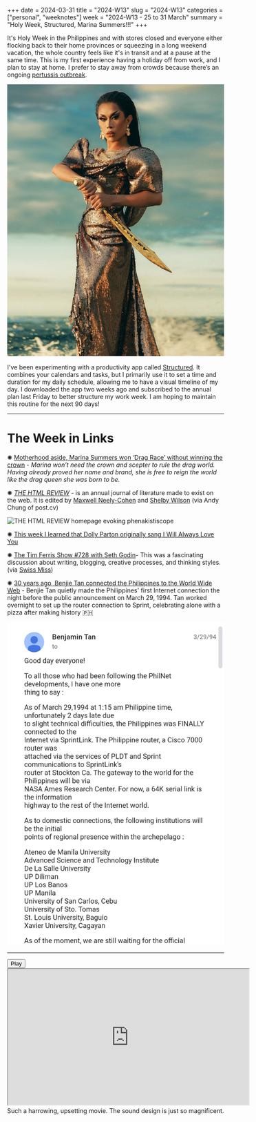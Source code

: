 +++
date = 2024-03-31
title = "2024-W13"
slug = "2024-W13"
categories = ["personal", "weeknotes"]
week = "2024-W13 - 25 to 31 March"
summary = "Holy Week, Structured, Marina Summers!!!"
+++

It's Holy Week in the Philippines and with stores closed and everyone either flocking back to their home provinces or squeezing in a long weekend vacation, the whole country feels like it's in transit and at a pause at the same time. This is my first experience having a holiday off from work, and I plan to stay at home. I prefer to stay away from crowds because there’s an ongoing [pertussis outbreak](https://www.rappler.com/philippines/list-cities-provinces-that-declared-pertussis-whooping-cough-outbreak-2024/).

![Alt text](marina-summers.jpg "MARINA SUMMERS DID NOT WIN RUPAUL'S DRAG RACE UK VS THE WORLD BUT SHE WON DRAG RACE WITHOUT WINNING THE CROWN")

I've been experimenting with a productivity app called [Structured](https://structured.app). It combines your calendars and tasks, but I primarily use it to set a time and duration for my daily schedule, allowing me to have a visual timeline of my day. I downloaded the app two weeks ago and subscribed to the annual plan last Friday to better structure my work week. I am hoping to maintain this routine for the next 90 days!

---

# The Week in Links

✺ [Motherhood aside, Marina Summers won ‘Drag Race’ without winning the crown](https://www.rappler.com/voices/rappler-blogs/opinion-motherhood-aside-marina-summers-won-drag-race-without-winning-crown/) - *Marina won’t need the crown and scepter to rule the drag world. Having already proved her name and brand, she is free to reign the world like the drag queen she was born to be.*

✺ [*THE HTML REVIEW*](https://thehtml.review/03/) - is an annual journal of literature made to exist on the web. It is edited by [Maxwell Neely-Cohen](https://maxy.world/) and [Shelby Wilson](https://shelby.cool/) (via Andy Chung of post.cv)

![THE HTML REVIEW homepage evoking phenakistiscope](the-html-review.gif "THE HTML REVIEW homepage evoking phenakistiscope")

✺ [This week I learned that Dolly Parton originally sang I Will Always Love You](https://kottke.org/24/03/i-will-always-love-you-at-50)

✺ [The Tim Ferris Show #728 with Seth Godin](https://tim.blog/2024/03/20/seth-godin-3/)- This was a fascinating discussion about writing, blogging, creative processes, and thinking styles. (via [Swiss Miss](https://www.swiss-miss.com/2024/03/tim-ferriss-and-seth-godin.html))

✺ [30 years ago, Benjie Tan connected the Philippines to the World Wide Web](https://jimayson.wordpress.com/2011/08/13/the-night-benjie-hooked-up-the-philippines-to-the-internet/) - Benjie Tan quietly made the Philippines' first Internet connection the night before the public announcement on March 29, 1994. Tan worked overnight to set up the router connection to Sprint, celebrating alone with a pizza after making history 🇵🇭

![Benjamin Tan's email on PhilNet developments](the-night-benjie-tan-hooked-up-the-phillipines-to-the-v0-vmtqgdudh6rc1.webp "Benjamin Tan's email on PhilNet developments")

---

</figure>
<lite-youtube videoid="xb9HkiNH0bs" style="background-image: url(&quot;https://i.ytimg.com/vi/xb9HkiNH0bs/hqdefault.jpg&quot;);" class="lyt-activated"><button type="button" class="lty-playbtn"><span class="lyt-visually-hidden">Play</span></button><iframe width="560" height="315" title="Play" allow="accelerometer; autoplay; encrypted-media; gyroscope; picture-in-picture" allowfullscreen="" src="https://www.youtube-nocookie.com/embed/xb9HkiNH0bs?autoplay"></iframe></lite-youtube>
<figcaption>Such a harrowing, upsetting movie. The sound design is just so magnificent.</figcaption>
</figure>
